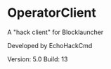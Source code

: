 # OperatorClient
A "hack client" for Blocklauncher

Developed by EchoHackCmd

Version: 5.0
Build: 13
